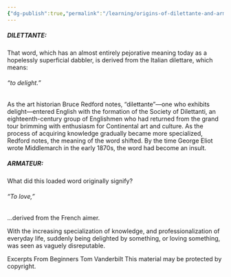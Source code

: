 ```yaml
---
{"dg-publish":true,"permalink":"/learning/origins-of-dilettante-and-armature/"}
---
```


##### DILETTANTE:
That word, which has an almost entirely pejorative meaning today as a hopelessly superficial dabbler, is derived from the Italian dilettare, which means:
###### “to delight.” 

As the art historian Bruce Redford notes, “dilettante”—one who exhibits delight—entered English with the formation of the Society of Dilettanti, an eighteenth-century group of Englishmen who had returned from the grand tour brimming with enthusiasm for Continental art and culture. As the process of acquiring knowledge gradually became more specialized, Redford notes, the meaning of the word shifted. By the time George Eliot wrote Middlemarch in the early 1870s, the word had become an insult.

##### ARMATEUR:

What did this loaded word originally signify? 

###### “To love,” 

…derived from the French aimer. 

With the increasing specialization of knowledge, and professionalization of everyday life, suddenly being delighted by something, or loving something, was seen as vaguely disreputable.

Excerpts From
Beginners
Tom Vanderbilt
This material may be protected by copyright.